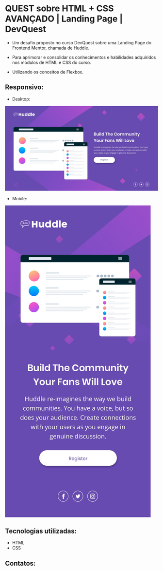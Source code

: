 # QUEST sobre HTML + CSS AVANÇADO | Landing Page | DevQuest

* Um desafio proposto no curso DevQuest sobre uma Landing Page do Frontend Mentor, chamada de Huddle. 

* Para aprimorar e consolidar os conhecimentos e habilidades adquiridos nos módulos de HTML e CSS do curso. 

* Utilizando os conceitos de Flexbox.


## Responsivo:
* Desktop:
<img src="./src/design/desktop-design.jpg" alt="Projeto Huddle - Versão Desktop">

* Mobile:
<img src="./src/design/mobile-design.jpg" alt="Projeto Huddle - Versão Mobile">


## Tecnologias utilizadas:

 * HTML
 * CSS

## Contatos:


